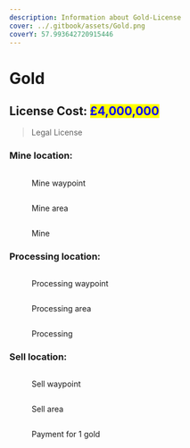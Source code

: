 ```yaml
---
description: Information about Gold-License
cover: ../.gitbook/assets/Gold.png
coverY: 57.993642720915446
---
```


# Gold

## License Cost: <mark style="color:blue;">£4,000,000</mark>

> Legal License

### Mine location:

<div>

<figure><img src="../.gitbook/assets/Gold mine CMG.png" alt=""><figcaption><p>Mine waypoint</p></figcaption></figure>

 

<figure><img src="../.gitbook/assets/Gold mine v2 CMG.png" alt=""><figcaption><p>Mine area</p></figcaption></figure>

</div>

<figure><img src="../.gitbook/assets/Gold ore CMG.png" alt=""><figcaption><p>Mine</p></figcaption></figure>

### Processing location:

<div>

<figure><img src="../.gitbook/assets/Gold processing CMG.png" alt=""><figcaption><p>Processing waypoint</p></figcaption></figure>

 

<figure><img src="../.gitbook/assets/Gold processing v2 CMG.png" alt=""><figcaption><p>Processing area</p></figcaption></figure>

</div>

<figure><img src="../.gitbook/assets/Gold final stage CMG.png" alt=""><figcaption><p>Processing</p></figcaption></figure>

### Sell location:

<div>

<figure><img src="../.gitbook/assets/Gold sell CMG.png" alt=""><figcaption><p>Sell waypoint</p></figcaption></figure>

 

<figure><img src="../.gitbook/assets/Gold sell v2 CMG.png" alt=""><figcaption><p>Sell area</p></figcaption></figure>

</div>

<figure><img src="../.gitbook/assets/gold sell v3 CMG.png" alt=""><figcaption><p>Payment for 1 gold</p></figcaption></figure>
